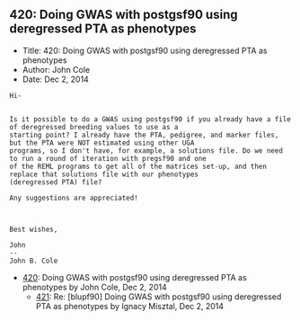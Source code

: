 ## 420: Doing GWAS with postgsf90 using deregressed PTA as phenotypes

- Title: 420: Doing GWAS with postgsf90 using deregressed PTA as phenotypes
- Author: John Cole
- Date: Dec 2, 2014

```
Hi-


Is it possible to do a GWAS using postgsf90 if you already have a file of deregressed breeding values to use as a
starting point? I already have the PTA, pedigree, and marker files, but the PTA were NOT estimated using other UGA
programs, so I don't have, for example, a solutions file. Do we need to run a round of iteration with pregsf90 and one
of the REML programs to get all of the matrices set-up, and then replace that solutions file with our phenotypes
(deregressed PTA) file?

Any suggestions are appreciated!



Best wishes,

John
-- 
John B. Cole
```

- [420](0420.md): Doing GWAS with postgsf90 using deregressed PTA as phenotypes by John Cole, Dec 2, 2014
    - [421](0421.md): Re: [blupf90] Doing GWAS with postgsf90 using deregressed PTA as phenotypes by Ignacy Misztal, Dec 2, 2014
